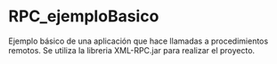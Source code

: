 # RPC_ejemploBasico
Ejemplo básico de una aplicación que hace llamadas a procedimientos remotos.
Se utiliza la libreria XML-RPC.jar para realizar el proyecto.
